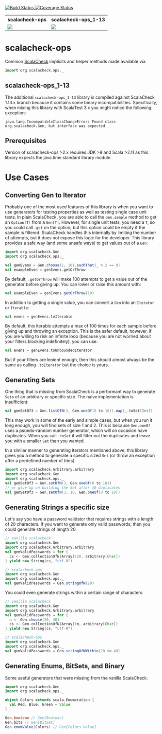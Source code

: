 <a href='https://travis-ci.org/gloriousfutureio/scalacheck-ops'>
  <img src='https://travis-ci.org/gloriousfutureio/scalacheck-ops.svg?branch=master' alt='Build Status' />
</a>
<a href='https://coveralls.io/github/gloriousfutureio/scalacheck-ops?branch=master'>
  <img src='https://coveralls.io/repos/github/gloriousfutureio/scalacheck-ops/badge.svg?branch=master' alt='Coverage Status' />
</a>
<table>
  <tr>
    <th>scalacheck-ops</th>
    <th>scalacheck-ops_1-13</th>
  </tr>
  <tr>
    <td>
      <a href='https://bintray.com/jeffmay/maven/scalacheck-ops/_latestVersion'>
        <img src='https://api.bintray.com/packages/jeffmay/maven/scalacheck-ops/images/download.svg'>
      </a>
    </td>
    <td>
      <a href='https://bintray.com/jeffmay/maven/scalacheck-ops_1-13/_latestVersion'>
        <img src='https://api.bintray.com/packages/jeffmay/maven/scalacheck-ops_1-13/images/download.svg'>
      </a>
    </td>
  </tr>
</table>

# scalacheck-ops

Common [ScalaCheck](https://www.scalacheck.org/) implicits and helper 
methods made available via:
```scala
import org.scalacheck.ops._
```

## scalacheck-ops_1-13

The additional `scalacheck-ops_1-13` library is compiled against 
ScalaCheck 1.13.x branch because it contains some binary 
incompatibilities. Specifically, when mixing this library with ScalaTest
3.x you might notice the following exception:

```
java.lang.IncompatibleClassChangeError: Found class org.scalacheck.Gen, but interface was expected
```

## Prerequisites

Version of scalacheck-ops >2.x requires JDK >8 and Scala >2.11 as this 
library expects the java.time standard library module.

# Use Cases

## Converting Gen to Iterator

Probably one of the most used features of this library is when you want 
to use generators for testing properties as well as testing single case 
unit tests. In plain ScalaCheck, you are able to call the `Gen.sample` 
method to get an `Option[T]` from a `Gen[T]`. However, for single unit 
tests, you need a `T`, so you could call `.get` on the option, but this 
option could be empty if the sample is filtered. ScalaCheck handles this
internally by limiting the number of attempts, but it does not expose
this logic for the developer. This library provides a safe way (and some
unsafe ways) to get values out of a `Gen`:

```scala
import org.scalacheck.Gen
import org.scalacheck.ops._

val genEvens = Gen.choose(1, 10).suchThat(_ % 2 == 0)
val exampleEven = genEvens.getOrThrow
```

By default, `.getOrThrow` will make 100 attempts to get a value out of 
the generator before giving up. You can lower or raise this amount with:
```scala
val exampleEven = genEvens.getOrThrow(10)
```

In addition to getting a single value, you can convert a `Gen` into an
`Iterator` or `Iterable`:
```scala
val evens = genEvens.toIterable
```

By default, this iterable attempts a max of 100 times for each sample
before giving up and throwing an exception. This is the safer default,
however, if you are willing to risk an infinite loop (because you are
not worried about your filters blocking indefinitely), you can use:
```scala
val evens = genEvens.toUnboundedIterator
```

But if your filters are lenient enough, then this should almost always
be the same as calling `.toIterator` but the choice is yours.

## Generating Sets

One thing that is missing from ScalaCheck is a performant way to 
generate `Set`s of an arbitrary or specific size. The naive
implementation is insufficient:
```scala
val genSetOf3 = Gen.listOfN(3, Gen.oneOf(0 to 10)).map(_.toSet[Int])
```

This may work in some of the early and simple cases, but when you run
it long enough, you will find sets of size 1 and 2. This is because
`Gen.oneOf` uses a psuedo-random number generator, which will on 
occasion have duplicates. When you call `.toSet` it will filter out the
duplicates and leave you with a smaller `Set` than you wanted.

In a similar manner to generating iterators mentioned above, this 
library gives you a method to generate a specific sized `Set` (or throw
an exception after a predefined number of tries).
```scala
import org.scalacheck.Arbitrary.arbitrary
import org.scalacheck.Gen
import org.scalacheck.ops._
val genSetOf3 = Gen.setOfN(3, Gen.oneOf(0 to 10))
// or give up on building the Set after 10 duplicates
val genSetOf3 = Gen.setOfN(3, 10, Gen.oneOf(0 to 10))
```

## Generating Strings a specific size

Let's say you have a password validator that requires strings with a
length of 20 characters. If you want to generate only valid passwords,
then you could generate strings of length 20.
```scala
// vanilla scalacheck
import org.scalacheck.Gen
import org.scalacheck.Arbitrary.arbitrary
val genValidPasswords = for {
  cs <- Gen.collectionOfN[Array](20, arbitrary[Char])
} yield new String(cs, "utf-8")

// scalacheck-ops
import org.scalacheck.Gen
import org.scalacheck.ops._
val genValidPasswords = Gen.stringOfN(20)
```

You could even generate strings within a certain range of characters:
```scala
// vanilla scalacheck
import org.scalacheck.Gen
import org.scalacheck.Arbitrary.arbitrary
val genValidPasswords = for {
  n <- Gen.choose(20, 40)
  cs <- Gen.collectionOfN[Array](n, arbitrary[Char])
} yield new String(cs, "utf-8")

// scalacheck-ops
import org.scalacheck.Gen
import org.scalacheck.ops._
val genValidPasswords = Gen.stringOfNWithin(20 to 40)
```

## Generating Enums, BitSets, and Binary

Some useful generators that were missing from the vanilla ScalaCheck:

```scala
import org.scalacheck.Gen
import org.scalacheck.ops._

object Colors extends scala.Enumeration {
  val Red, Blue, Green = Value
}

Gen.boolean // Gen[Boolean]
Gen.bits // Gen[BitSet]
Gen.enumValue(Colors) // Gen[Colors.Value]
```
